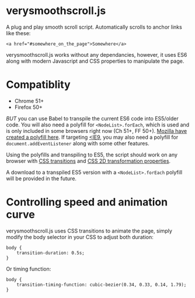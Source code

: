 # verysmoothscroll.js

A plug and play smooth scroll script. Automatically scrolls to anchor links like these:

`<a href="#somewhere_on_the_page">Somewhere</a>`

verysmoothscroll.js works without any dependancies, however, it uses ES6 along with modern Javascript and CSS properties to manipulate the page.

# Compatiblity

* Chrome 51+
* Firefox 50+

*BUT* you can use Babel to transpile the current ES6 code into ES5/older code. You will also need a polyfill for `<NodeList>.forEach`, which is used and is only included in some browsers right now (Ch 51+, FF 50+). [Mozilla have created a polyfill here](https://developer.mozilla.org/en-US/docs/Web/API/NodeList/forEach#Polyfill). If targeting [<IE9](http://caniuse.com/#feat=addeventlistener), you may also need a polyfill for `document.addEventListener` along with some other features.

Using the polyfills and transpiling to ES5, the script should work on any browser with [CSS transitions](http://caniuse.com/#feat=css-transitions) and [CSS 2D transformation properties](http://caniuse.com/#feat=transforms2d).

A download to a transpiled ES5 version with a `<NodeList>.forEach` polyfill will be provided in the future.

# Controlling speed and animation curve

verysmoothscroll.js uses CSS transitions to animate the page, simply modify the body selector in your CSS to adjust both duration:

```
body {
	transition-duration: 0.5s;
}
```

Or timing function: 

```
body { 
	transition-timing-function: cubic-bezier(0.34, 0.33, 0.14, 1.79);
}
```
